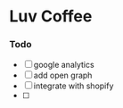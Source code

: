 # Luv Coffee

### Todo

- [ ] google analytics
- [ ] add open graph
- [ ] integrate with shopify
- [ ]
